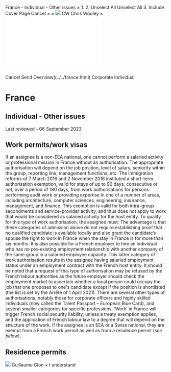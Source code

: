 France - Individual - Other issues
×
1.
2.
Unselect All
Unselect All
3.
Include Cover Page
Cancel
×
×
![](../../-/media/world-wide-tax-summaries/attachments/global---chris-wooley.ashx%3Frev=ac5e5f3223b34096b1afc2a6009c7320&revision=ac5e5f32-23b3-4096-b1af-c2a6009c7320&hash=859B7ADC84DC2CBEC9760E9E6EE7DE6D0A8BFCDF)
CW
Chris Wooley
×
![](other-issues.html)
######
Cancel
Send
Overview](../../france.html)
Corporate
Individual
# France
## Individual - Other issues
Last reviewed - 06 September 2023
## Work permits/work visas
If an assignee is a non-EEA national, one cannot perform a salaried activity or professional mission in France without an authorisation.
The appropriate authorisation will depend on the job position, level of salary, seniority within the group, reporting line, management functions, etc.
The immigration reforms of 7 March 2016 and 2 November 2016 instituted a short-term authorisation exemption, valid for stays of up to 90 days, consecutive or not, over a period of 180 days, from work authorisations for persons performing audit work or providing expertise in one of a number of areas, including architecture, computer sciences, engineering, insurance, management, and finance. This exemption is valid for both intra-group secondments and service-provider activity, and thus does not apply to work that would be considered as salaried activity for the host entity.
To qualify for this type of work authorisation, the assignee must:
The advantage is that these categories of admission above do not require establishing proof that no qualified candidate is available locally and also grant the candidate’s spouse the right to work in France when the stay in France is for more than six months.
It is also possible for a French employer to hire an individual who has no pre-existing employment relationship with another company of the same group in a salaried employee capacity. This latter category of work authorisation results in the assignee having salaried employment status under an employment contract with the French host entity. It should be noted that a request of this type of authorisation may be refused by the French labour authorities as the future employer should check the employment market to ascertain whether a local person could occupy the job that one proposes to one's candidate except if the position is shortlisted (the list is set by the Arrêté of 1 April 2021).
There are several other types of authorisations, notably those for corporate officers and highly skilled individuals (now called the Talent Passport – European Blue Card), and several smaller categories for specific professions.
‘Work’ in France will trigger French social security liability, unless a treaty exemption applies, and the application of French labour law to a degree that will depend on the structure of the work.
If the assignee is an EEA or a Swiss national, they are exempt from a French work permit as well as from a residence permit (*see below*).
## Residence permits
![](../../-/media/world-wide-tax-summaries/franceguillaume-glonfrance--guillaume-glonpng20210309124758951.ashx%3Frev=67006230ddb64b5ba2f4b559b530632c&revision=67006230-ddb6-4b5b-a2f4-b559b530632c&hash=F33C846DEC3DE290C3B300F51A01AF661A1254CE)
Guillaume Glon
×
I understand